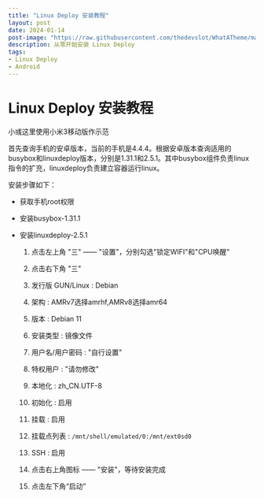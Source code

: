 ```yaml
---
title: "Linux Deploy 安装教程"
layout: post
date: 2024-01-14
post-image: "https://raw.githubusercontent.com/thedevslot/WhatATheme/master/assets/images/What%20is%20Jekyll%20and%20How%20to%20use%20it.png?token=AHMQUELVG36IDSA4SZEZ5P26Z64IW"
description: 从零开始安装 Linux Deploy
tags:
- Linux Deploy
- Android
---
```

# Linux Deploy 安装教程

小彧这里使用小米3移动版作示范

首先查询手机的安卓版本，当前的手机是4.4.4。根据安卓版本查询适用的busybox和linuxdeploy版本，分别是1.31.1和2.5.1。其中busybox组件负责linux指令的扩充，linuxdeploy负责建立容器运行linux。

安装步骤如下：

- 获取手机root权限
  
- 安装busybox-1.31.1
  
- 安装linuxdeploy-2.5.1
  
  1. 点击左上角 "三" —— "设置"，分别勾选"锁定WIFI"和"CPU唤醒"
    
  2. 点击右下角 "三"
    
    1. 发行版 GUN/Linux : Debian
      
    2. 架构 : AMRv7选择amrhf,AMRv8选择amr64
      
    3. 版本 : Debian 11
      
    4. 安装类型 : 镜像文件
      
    5. 用户名/用户密码 : "自行设置"
      
    6. 特权用户 : "请勿修改"
      
    7. 本地化 : zh_CN.UTF-8
      
    8. 初始化 : 启用
      
    9. 挂载 : 启用
      
    10. 挂载点列表 : `/mnt/shell/emulated/0:/mnt/ext0sd0`
      
    11. SSH : 启用
      
  3. 点击右上角图标 —— "安装"，等待安装完成
    
  4. 点击左下角“启动”
